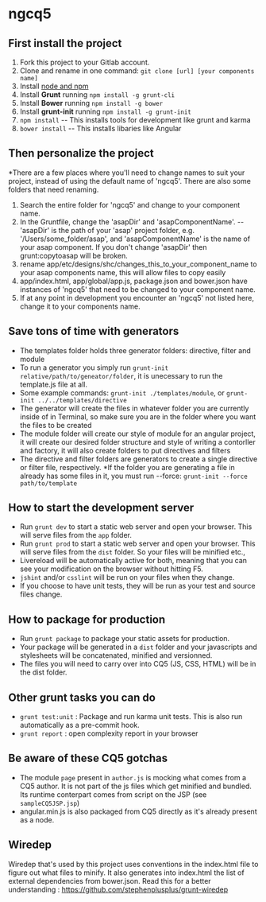 ngcq5
==================

## First install the project
1. Fork this project to your Gitlab account.
2. Clone and rename in one command: `git clone [url] [your components name]`
3. Install [node and npm](http://www.nodejs.org)
4. Install **Grunt** running `npm install -g grunt-cli`
5. Install **Bower** running `npm install -g bower`
6. Install **grunt-init** running `npm install -g grunt-init`
7. `npm install` -- This installs tools for development like grunt and karma
8. `bower install` -- This installs libaries like Angular

## Then personalize the project
*There are a few places where you'll need to change names to suit your project, instead of using the default name of 'ngcq5'. There are also some folders that need renaming.

1. Search the entire folder for 'ngcq5' and change to your component name.
2. In the Gruntfile, change the 'asapDir' and 'asapComponentName'. -- 'asapDir' is the path of your 'asap' project folder, e.g. '/Users/some_folder/asap', and 'asapComponentName' is the name of your asap component. If you don't change 'asapDir' then grunt:copytoasap will be broken.
3. rename app/etc/designs/shc/changes_this_to_your_component_name to your asap components name, this will allow files to copy easily
4. app/index.html, app/global/app.js, package.json and bower.json have instances of 'ngcq5' that need to be changed to your component name.
5. If at any point in development you encounter an 'ngcq5' not listed here, change it to your components name.


## Save tons of time with generators
* The templates folder holds three generator folders: directive, filter and module
* To run a generator you simply run `grunt-init relative/path/to/geneator/folder`, it is unecessary to run the template.js file at all.
* Some example commands: `grunt-init ./templates/module`, or `grunt-init ../../templates/directive`
* The generator will create the files in whatever folder you are currently inside of in Terminal, so make sure you are in the folder where you want the files to be created
* The module folder will create our style of module for an angular project, it will create our desired folder structure and style of writing a contorller and factory, it will also create folders to put directives and filters
* The directive and filter folders are generators to create a single directive or filter file, respectively.
*If the folder you are generating a file in already has some files in it, you must run --force: `grunt-init --force path/to/template` 

## How to start the development server
* Run `grunt dev` to start a static web server and open your browser. This will serve files from the `app` folder.
* Run `grunt prod` to start a static web server and open your browser. This will serve files from the `dist` folder. So your files will be minified etc.,
* Livereload will be automatically active for both, meaning that you can see your modification on the browser without hitting F5.
* `jshint` and/or `csslint` will be run on your files when they change.
* If you choose to have unit tests, they will be run as your test and source files change.

## How to package for production
* Run `grunt package` to package your static assets for production.
* Your package will be generated in a `dist` folder and your javascripts and stylesheets will be concatenated, minified and versionned.
* The files you will need to carry over into CQ5 (JS, CSS, HTML) will be in the dist folder.

## Other grunt tasks you can do
* `grunt test:unit` : Package and run karma unit tests. This is also run automatically as a pre-commit hook.
* `grunt report` : open complexity report in your browser

## Be aware of these CQ5 gotchas
* The module `page` present in `author.js` is mocking what comes from a CQ5 author. It is not part of the js files which get
minified and bundled. Its runtime conterpart comes from script on the JSP (see `sampleCQ5JSP.jsp`)
* angular.min.js is also packaged from CQ5 directly as it's already present as a node.

## Wiredep
Wiredep that's used by this project uses conventions in the index.html file to figure out what files to minify.
It also generates into index.html the list of external dependencies from bower.json. Read this for a better understanding : https://github.com/stephenplusplus/grunt-wiredep